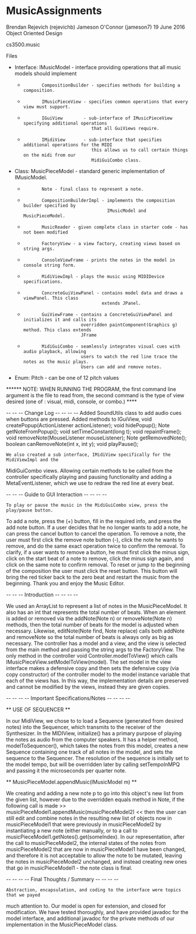 # MusicAssignments

Brendan Rejevich (rejevichb)
Jameson O'Connor (jameson7)
19 June 2016
Object Oriented Design

cs3500.music

Files
  - Interface:   IMusicModel - interface providing operations that all music models should implement
    -            CompositionBuilder - specifies methods for building a composition.
    -            IMusicPieceView - specifies common operations that every view must support.
    -            IGuiView        - sub-interface of IMusicPieceView specifying additional operations
                                    that all GuiViews require.
    -            IMidiView       - sub-interface that specifies additional operations for the MIDI
                                    this allows us to call certain things on the midi from our
                                    MidiGuiCombo class.

  - Class:       MusicPieceModel - standard generic implementation of IMusicModel.
    -            Note - final class to represent a note.
    -            CompositionBuilderImpl - implements the composition builder specified by
                                          IMusicModel and MusicPieceModel.
    -            MusicReader - given complete class in starter code - has not been modified
    -            FactoryView - a view factory, creating views based on string args.
    -            ConsoleViewFrame - prints the notes in the model in console string form.
    -            MidiViewImpl - plays the music using MIDIDevice specifications.
    -            ConcreteGuiViewPanel - contains model data and draws a viewPanel. This class
                                        extends JPanel.
    -            GuiViewFrame - contains a ConcreteGuiViewPanel and initializes it and calls its
                                overridden paintComponent(Graphics g) method. This class extends
                                JFrame
    -            MidiGuiCombo - seamlessly integrates visual cues with audio playback, allowing
                                users to watch the red line trace the notes as the music plays.
                                Users can add and remove notes.

  - Enum:        Pitch - can be one of 12 pitch values


****** NOTE: WHEN RUNNING THE PROGRAM, the first command line argument is the file to read from,
the second command is the type of view desired (one of : visual, midi, console, or combo.) ****



--  --  -- Change Log -- -- -- --
    Added SoundUtils class to add audio cues when buttons are pressed.
Added methods to IGuiView, void createPopup(ActionListener actionListener); void hidePopup();
Note getNoteFromPopup(); void setTimeConstant(long t); void repaintFrame();
void removeNote(MouseListener mouseListener);  Note getRemovedNote();
boolean canRemoveNote(int x, int y); void playPause();

    We also created a sub interface, IMidiView specifically for the MidiViewImpl and the
MidiGuiCombo views. Allowing certain methods to be called from the controller specifically
playing and pausing functionality and adding a MetaEventListener, which we use to redraw the red
line at every beat.


--  --  -- Guide to GUI Interaction -- -- -- --

    To play or pause the music in the MidiGuiCombo view, press the play/pause button.
To add a note, press the (+) button, fill in the required info, and press the add note button.
If a user decides that he no longer wants to add a note, he can press the cancel button to cancel
the operation. To remove a note, the user must first click the remove note button (-), click the
note he wants to remove, and do the same exact operation twice to confirm the removal. To clarify,
if a user wants to remove a button, he must first click the minus sign, click on the start beat
of a note to remove, click the minus sign again, and click on the same note to confirm removal.  To
reset or jump to the beginning of the composition the user must click the reset button. This button
will bring the red ticker back to the zero beat and restart the music from the beginning.  Thank you
and enjoy the Music Editor.







--  --  -- Introduction -- -- -- --

  We used an ArrayList to represent a list of notes in the MusicPieceModel. It also has an int that
represents the total number of beats. When an element is added or removed via the addNote(Note n)
or removeNote(Note n) methods, then the total number of beats for the model is adjusted when
necessary. Likewise, editNote(Note find, Note replace) calls both addNote and removeNote so the
total number of beats is always only as big as necessary. The controller has a model and a view,
and the view is selected from the main method and passing the string args to the FactoryView. The \
only method in the controller void Controller.modelToView() which calls
IMusicPieceView.setModelToView(model). The set model in the view interface makes a defensive copy
and then sets the defensive copy (via copy constructor) of the controller model to the model
instance variable that each of the views has. In this way, the implementation details are preserved
and cannot be modified by the views, instead they are given copies.






-- -- -- -- Important Specifications/Notes -- -- -- --


** USE OF SEQUENCER **

  In our MidiView, we chose to to load a Sequence (generated from desired notes) into the Sequencer,
which transmits to the receiver of the Synthesizer. In the MIDIView, initialize() has a
primary purpose of playing the notes as audio from the computer speakers. It has a helper method,
modelToSequencer(), which takes the notes from this model, creates a new Sequence containing one
track of all notes in the model, and sets the sequence to the Sequencer. The resolution of the
sequence is initially set to the model tempo, but will be overridden later by calling setTempoInMPQ
and passing it the microseconds per quarter note.


** MusicPieceModel.appendMusic(IMusicModel m) **

   We creating and adding a new note p to go into this object's new list from the given
list, however due to the overridden equals method in Note, if the following call is made
       >>  musicPieceModel1.appendMusic(musicPieceModel2)   <<
then the user can still edit and combine notes in the resulting new list of objects now in
musicPieceModel1 that were previously in musicPieceModel2 by instantiating a new note (either
manually, or to a call to musicPieceModel1.getNotes().get(someIndex). In our representation,
after the call to musicPieceModel2, the internal states of the notes from musicPieceModel2
that are now in musicPieceModel1 have been changed, and therefore it is not acceptable
to allow the note to be mutated, leaving the notes in musicPieceModel2 unchanged, and instead
creating new ones that go in musicPieceModel1 - the note class is final.







-- -- -- --  Final Thoughts / Summary -- -- -- --


    Abstraction, encapsulation, and coding to the interface were topics that we payed
much attention to. Our model is open for extension, and closed for modification. We have tested
thoroughly, and have provided javadoc for the model interface, and additional javadoc for the
private methods of our implementation in the MusicPieceModel class.
